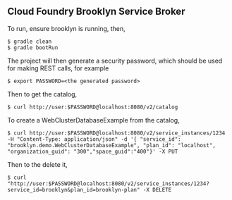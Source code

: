 Cloud Foundry Brooklyn Service Broker
-------------------------------------

To run, ensure brooklyn is running, then,


    $ gradle clean
    $ gradle bootRun

The project will then generate a security password,
which should be used for making REST calls, for example

    $ export PASSWORD=<the generated password>
    
Then to get the catalog,    
    
    $ curl http://user:$PASSWORD@localhost:8080/v2/catalog
    
To create a WebClusterDatabaseExample from the catalog,
    
    $ curl http://user:$PASSWORD@localhost:8080/v2/service_instances/1234 -H "Content-Type: application/json" -d '{ "service_id": "brooklyn.demo.WebClusterDatabaseExample", "plan_id": "localhost", "organization_guid": "300","space_guid":"400"}' -X PUT

Then to the delete it,

    $ curl "http://user:$PASSWORD@localhost:8080/v2/service_instances/1234?service_id=brooklyn&plan_id=brooklyn-plan" -X DELETE
